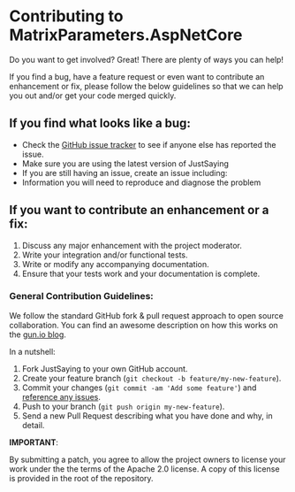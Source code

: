 ﻿# Contributing to MatrixParameters.AspNetCore

Do you want to get involved?
Great! There are plenty of ways you can help!

If you find a bug, have a feature request or even want to contribute an enhancement or fix, please follow the below guidelines so that we can help you out and/or get your code merged quickly.

## If you find what looks like a bug:

  * Check the [GitHub issue tracker](http://github.com/EdwOK/MatrixParameters.AspNetCore/issues/ "issues") to see if anyone else has reported the issue.
  * Make sure you are using the latest version of JustSaying
  * If you are still having an issue, create an issue including:
  * Information you will need to reproduce and diagnose the problem

## If you want to contribute an enhancement or a fix:

  1. Discuss any major enhancement with the project moderator.
  1. Write your integration and/or functional tests.
  1. Write or modify any accompanying documentation.
  1. Ensure that your tests work and your documentation is complete.


### General Contribution Guidelines:

We follow the standard GitHub fork & pull request approach to open source collaboration.
You can find an awesome description on how this works on the [gun.io blog](https://gun.io/blog/how-to-github-fork-branch-and-pull-request/ "How to GitHub: Fork, Branch, Track, Squash and Pull Request").

In a nutshell:

  1. Fork JustSaying to your own GitHub account.
  1. Create your feature branch (`git checkout -b feature/my-new-feature`).
  1. Commit your changes (`git commit -am 'Add some feature'`) and [reference any issues](https://github.com/blog/831-issues-2-0-the-next-generation "Issues 2.0: The Next Generation").
  1. Push to your branch (`git push origin my-new-feature`).
  1. Send a new Pull Request describing what you have done and why, in detail.

**IMPORTANT**: 

By submitting a patch, you agree to allow the project owners to
license your work under the the terms of the Apache 2.0 license. A copy of this
license is provided in the root of the repository.
